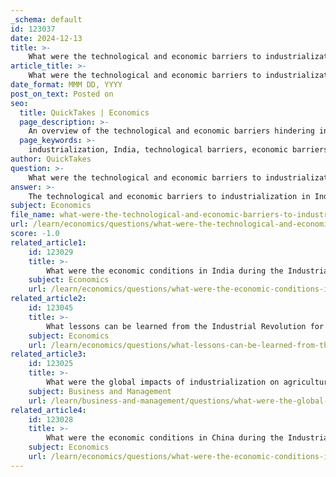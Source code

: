 ```yaml
---
_schema: default
id: 123037
date: 2024-12-13
title: >-
    What were the technological and economic barriers to industrialization in India?
article_title: >-
    What were the technological and economic barriers to industrialization in India?
date_format: MMM DD, YYYY
post_on_text: Posted on
seo:
  title: QuickTakes | Economics
  page_description: >-
    An overview of the technological and economic barriers hindering industrialization in India, including infrastructure, capital, technology, social issues, regulation, and global competition.
  page_keywords: >-
    industrialization, India, technological barriers, economic barriers, infrastructure deficiencies, capital constraints, technological limitations, social concerns, regulatory environment, global competition
author: QuickTakes
question: >-
    What were the technological and economic barriers to industrialization in India?
answer: >-
    The technological and economic barriers to industrialization in India are multifaceted and have significantly impacted the country's industrial growth. Here are some of the key barriers:\n\n1. **Infrastructure Deficiencies**: One of the most critical barriers has been inadequate infrastructure. Efficient transportation systems, reliable power supply, and advanced communication networks are essential for industrial growth. However, India has struggled with these infrastructural challenges, leading to increased operational costs and reduced competitiveness for Indian industries.\n\n2. **Capital Constraints**: Access to capital is another significant barrier. Many industries, particularly small and medium enterprises (SMEs), face difficulties in securing the necessary funding for expansion and modernization. This lack of financial resources can hinder technological advancements and limit production capabilities.\n\n3. **Technological Limitations**: The adoption of modern technologies has been slow in many sectors. Issues such as management support, complexity, and compatibility with existing systems have made it challenging for industries to implement new technologies effectively. This technological lag can prevent industries from achieving higher productivity and efficiency.\n\n4. **Social Concerns**: Social factors, including labor issues and workforce skills, also pose barriers to industrialization. There is often a mismatch between the skills of the workforce and the requirements of modern industries, which can lead to inefficiencies and lower productivity.\n\n5. **Regulatory Environment**: The regulatory framework in India has historically been complex and restrictive, which can deter investment and slow down industrial growth. Although reforms have been introduced, navigating the regulatory landscape remains a challenge for many businesses.\n\n6. **Global Competition**: As India opens up to global markets, domestic industries face stiff competition from international players. This competition can pressure local industries to innovate and improve efficiency, but it can also pose challenges for those that are not prepared to compete on a global scale.\n\nThese barriers collectively impede India's industrial growth and competitiveness on the global stage, making it essential for policymakers to address these issues to foster a more conducive environment for industrialization.
subject: Economics
file_name: what-were-the-technological-and-economic-barriers-to-industrialization-in-india.md
url: /learn/economics/questions/what-were-the-technological-and-economic-barriers-to-industrialization-in-india
score: -1.0
related_article1:
    id: 123029
    title: >-
        What were the economic conditions in India during the Industrial Revolution?
    subject: Economics
    url: /learn/economics/questions/what-were-the-economic-conditions-in-india-during-the-industrial-revolution
related_article2:
    id: 123045
    title: >-
        What lessons can be learned from the Industrial Revolution for future economic development?
    subject: Economics
    url: /learn/economics/questions/what-lessons-can-be-learned-from-the-industrial-revolution-for-future-economic-development
related_article3:
    id: 123025
    title: >-
        What were the global impacts of industrialization on agriculture?
    subject: Business and Management
    url: /learn/business-and-management/questions/what-were-the-global-impacts-of-industrialization-on-agriculture
related_article4:
    id: 123028
    title: >-
        What were the economic conditions in China during the Industrial Revolution?
    subject: Economics
    url: /learn/economics/questions/what-were-the-economic-conditions-in-china-during-the-industrial-revolution
---
```


&nbsp;